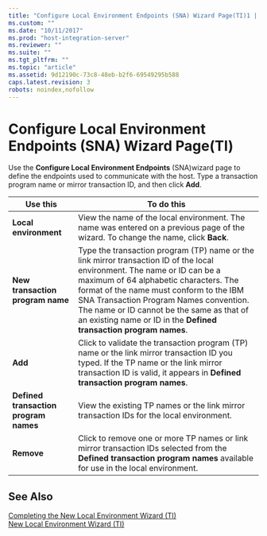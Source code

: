 ```yaml
---
title: "Configure Local Environment Endpoints (SNA) Wizard Page(TI)1 | Microsoft Docs"
ms.custom: ""
ms.date: "10/11/2017"
ms.prod: "host-integration-server"
ms.reviewer: ""
ms.suite: ""
ms.tgt_pltfrm: ""
ms.topic: "article"
ms.assetid: 9d12190c-73c8-48eb-b2f6-69549295b588
caps.latest.revision: 3
robots: noindex,nofollow
---
```

# Configure Local Environment Endpoints (SNA) Wizard Page(TI)
Use the **Configure Local Environment Endpoints** (SNA)wizard page to define the endpoints used to communicate with the host. Type a transaction program name or mirror transaction ID, and then click **Add**.  
  
|Use this|To do this|  
|--------------|----------------|  
|**Local environment**|View the name of the local environment. The name was entered on a previous page of the wizard. To change the name, click **Back**.|  
|**New transaction program name**|Type the transaction program (TP) name or the link mirror transaction ID of the local environment. The name or ID can be a maximum of 64 alphabetic characters. The format of the name must conform to the IBM SNA Transaction Program Names convention. The name or ID cannot be the same as that of an existing name or ID in the **Defined transaction program names**.|  
|**Add**|Click to validate the transaction program (TP) name or the link mirror transaction ID you typed. If the TP name or the link mirror transaction ID is valid, it appears in **Defined transaction program names**.|  
|**Defined transaction program names**|View the existing TP names or the link mirror transaction IDs for the local environment.|  
|**Remove**|Click to remove one or more TP names or link mirror transaction IDs selected from the **Defined transaction program names** available for use in the local environment.|  
  
## See Also  
 [Completing the New Local Environment Wizard (TI)](../core/completing-the-new-local-environment-wizard-ti.md)   
 [New Local Environment Wizard (TI)](../core/new-local-environment-wizard-ti.md)